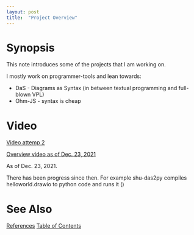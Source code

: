 ```yaml
---
layout: post
title:  "Project Overview"
---
```

# Synopsis
This note introduces some of the projects that I am working on.

I mostly work on programmer-tools and lean towards:
- DaS - Diagrams as Syntax (in between textual programming and full-blown VPL)
- Ohm-JS - syntax is cheap

# Video

[Video attemp 2](https://github.com/guitarvydas/Overview/blob/master/Tool-Overview-2021-12-23-at-11.46.12-AM.mp4)

[Overview video as of Dec. 23, 2021](https://github.com/guitarvydas/Overview/blob/master/Tool-Overview-2021-12-23-at-11.46.12-AM.mp4)

As of Dec. 23, 2021.  

There has been progress since then.  For example shu-das2py compiles helloworld.drawio to python code and runs it () 
# See Also

[References](https://guitarvydas.github.io/2021/01/14/References.html)
[Table of Contents](https://guitarvydas.github.io/2021/05/14/Table-Of-Contents.html)

<script src="https://utteranc.es/client.js" 
        repo="guitarvydas/guitarvydas.github.io" 
        issue-term="pathname" 
        theme="github-light" 
        crossorigin="anonymous" 
        async> 
</script> 
